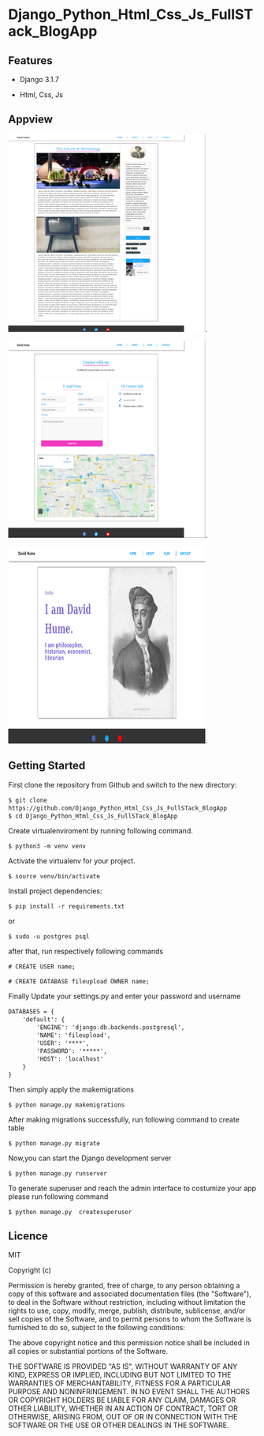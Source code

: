 # Django_Python_Html_Css_Js_FullSTack_BlogApp

## Features

- Django 3.1.7

- Html, Css, Js

## Appview

<img src="https://github.com/sahin88/Django_Python_Html_Css_Js_FullSTack_BlogApp/blob/main/blog_app_one.png"  width="400px" height="400px">.

<img src="https://github.com/sahin88/Django_Python_Html_Css_Js_FullSTack_BlogApp/blob/main/blog_app_two.png"  width="400px" height="400px">.

<img src="https://github.com/sahin88/Django_Python_Html_Css_Js_FullSTack_BlogApp/blob/main/blog_app_three.png"  width="400px" height="400px">.

## Getting Started

First clone the repository from Github and switch to the new directory:

```
$ git clone https://github.com/Django_Python_Html_Css_Js_FullSTack_BlogApp
$ cd Django_Python_Html_Css_Js_FullSTack_BlogApp

```

Create virtualenviroment by running following command.

```
$ python3 -m venv venv

```

Activate the virtualenv for your project.

```
$ source venv/bin/activate

```

Install project dependencies:

```
$ pip install -r requirements.txt

```

or

```
$ sudo -u postgres psql

```

after that, run respectively following commands

```
# CREATE USER name;
```

```
# CREATE DATABASE fileupload OWNER name;
```

Finally Update your settings.py and enter your password and username

```
DATABASES = {
    'default': {
        'ENGINE': 'django.db.backends.postgresql',
        'NAME': 'fileupload',
        'USER': '****',
        'PASSWORD': '*****',
        'HOST': 'localhost'
    }
}

```

Then simply apply the makemigrations

```
$ python manage.py makemigrations

```

After making migrations successfully, run following command to create table

```
$ python manage.py migrate

```

Now,you can start the Django development server

```
$ python manage.py runserver

```

To generate superuser and reach the admin interface to costumize your app please run following command

```
$ python manage.py  createsuperuser

```

## Licence

MIT

Copyright (c)

Permission is hereby granted, free of charge, to any person obtaining a copy of this software and associated documentation files (the "Software"),
to deal in the Software without restriction, including without limitation the rights to use, copy, modify, merge, publish, distribute, sublicense, and/or sell copies of the Software, and to permit persons to whom the Software is furnished to do so, subject to the following conditions:

The above copyright notice and this permission notice shall be included in all copies or substantial portions of the Software.

THE SOFTWARE IS PROVIDED "AS IS", WITHOUT WARRANTY OF ANY KIND, EXPRESS OR IMPLIED, INCLUDING BUT NOT LIMITED TO THE WARRANTIES OF MERCHANTABILITY,
FITNESS FOR A PARTICULAR PURPOSE AND NONINFRINGEMENT. IN NO EVENT SHALL THE AUTHORS OR COPYRIGHT HOLDERS BE LIABLE FOR ANY CLAIM, DAMAGES OR OTHER LIABILITY, WHETHER IN AN ACTION OF CONTRACT,
TORT OR OTHERWISE, ARISING FROM, OUT OF OR IN CONNECTION WITH THE SOFTWARE OR THE USE OR OTHER DEALINGS IN THE SOFTWARE.
